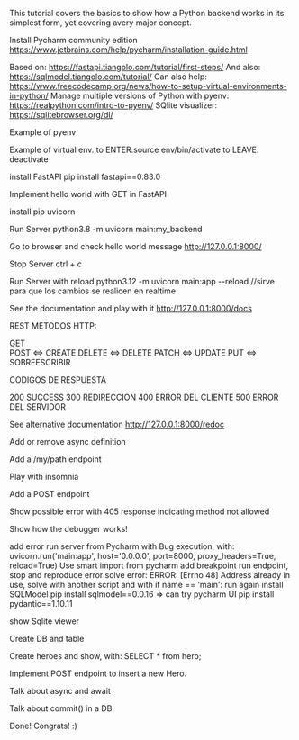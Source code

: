 This tutorial covers the basics to show how a Python backend works in its simplest form, yet covering avery major concept.

Install Pycharm community edition https://www.jetbrains.com/help/pycharm/installation-guide.html

Based on: https://fastapi.tiangolo.com/tutorial/first-steps/ And also: https://sqlmodel.tiangolo.com/tutorial/ Can also help: https://www.freecodecamp.org/news/how-to-setup-virtual-environments-in-python/ Manage multiple versions of Python with pyenv: https://realpython.com/intro-to-pyenv/ SQlite visualizer: https://sqlitebrowser.org/dl/

Example of pyenv

Example of virtual env. to ENTER:source env/bin/activate to LEAVE: deactivate

install FastAPI pip install fastapi==0.83.0

Implement hello world with GET in FastAPI

install pip uvicorn

Run Server
python3.8 -m uvicorn main:my_backend

Go to browser and check hello world message http://127.0.0.1:8000/

Stop Server ctrl + c

Run Server with reload python3.12 -m uvicorn main:app --reload  //sirve para que los cambios se realicen en realtime

See the documentation and play with it http://127.0.0.1:8000/docs

REST
METODOS HTTP:

GET  
POST <=> CREATE
DELETE <=> DELETE
PATCH <=> UPDATE
PUT <=> SOBREESCRIBIR

CODIGOS DE RESPUESTA

200 SUCCESS
300 REDIRECCION
400  ERROR DEL CLIENTE
500  ERROR DEL SERVIDOR


See alternative documentation http://127.0.0.1:8000/redoc

Add or remove async definition

Add a /my/path endpoint

Play with insomnia

Add a POST endpoint

Show possible error with 405 response indicating method not allowed

Show how the debugger works!

add error
run server from Pycharm with Bug execution, with: uvicorn.run('main:app', host='0.0.0.0', port=8000, proxy_headers=True, reload=True)
Use smart import from pycharm
add breakpoint
run endpoint, stop and reproduce error
solve error: ERROR: [Errno 48] Address already in use, solve with another script and with if name == 'main':
run again
install SQLModel pip install sqlmodel==0.0.16 => can try pycharm UI pip install pydantic==1.10.11

show Sqlite viewer

Create DB and table

Create heroes and show, with: SELECT * from hero;

Implement POST endpoint to insert a new Hero.

Talk about async and await

Talk about commit() in a DB.

Done! Congrats! :)